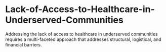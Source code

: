 # Lack-of-Access-to-Healthcare-in-Underserved-Communities
Addressing the lack of access to healthcare in underserved communities requires a multi-faceted approach that addresses structural, logistical, and financial barriers.
